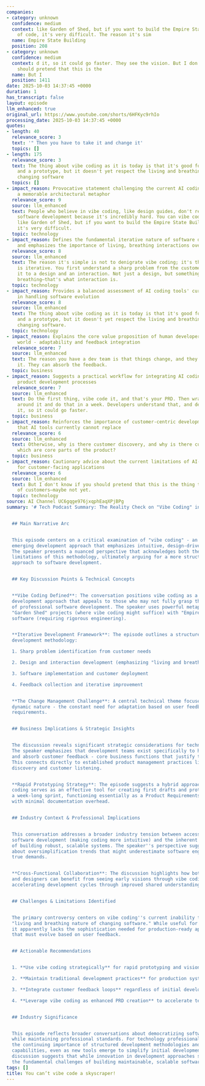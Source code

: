 ```yaml
---
companies:
- category: unknown
  confidence: medium
  context: like Garden of Shed, but if you want to build the Empire State Building
    of code, it's very difficult. The reason it's sim
  name: Empire State Building
  position: 208
- category: unknown
  confidence: medium
  context: d it, so it could go faster. They see the vision. But I don't know if you
    should pretend that this is the
  name: But I
  position: 1411
date: 2025-10-03 14:37:45 +0000
duration: 1
has_transcript: false
layout: episode
llm_enhanced: true
original_url: https://www.youtube.com/shorts/6HFKyc9rhIo
processing_date: 2025-10-03 14:37:45 +0000
quotes:
- length: 40
  relevance_score: 3
  text: '" Then you have to take it and change it'
  topics: []
- length: 175
  relevance_score: 3
  text: The thing about vibe coding as it is today is that it's good for a first draft
    and a prototype, but it doesn't yet respect the living and breathing nature of
    changing software
  topics: []
- impact_reason: Provocative statement challenging the current AI coding hype with
    a memorable architectural metaphor
  relevance_score: 9
  source: llm_enhanced
  text: People who believe in vibe coding, like design guides, don't really understand
    software development because it's incredibly hard. You can vibe code a little,
    like Garden of Shed, but if you want to build the Empire State Building of code,
    it's very difficult.
  topic: technology
- impact_reason: Defines the fundamental iterative nature of software development
    and emphasizes the importance of living, breathing interactions over static designs
  relevance_score: 8
  source: llm_enhanced
  text: The reason it's simple is not to denigrate vibe coding; it's that software
    is iterative. You first understand a sharp problem from the customer, then reduce
    it to a design and an interaction. Not just a design, but something living and
    breathing—that's what interaction is.
  topic: technology
- impact_reason: Provides a balanced assessment of AI coding tools' current limitations
    in handling software evolution
  relevance_score: 8
  source: llm_enhanced
  text: The thing about vibe coding as it is today is that it's good for a first draft
    and a prototype, but it doesn't yet respect the living and breathing nature of
    changing software.
  topic: technology
- impact_reason: Explains the core value proposition of human developers in an AI-driven
    world - adaptability and feedback integration
  relevance_score: 7
  source: llm_enhanced
  text: The reason you have a dev team is that things change, and they can handle
    it. They can absorb the feedback.
  topic: business
- impact_reason: Suggests a practical workflow for integrating AI coding tools into
    product development processes
  relevance_score: 7
  source: llm_enhanced
  text: Do the first thing, vibe code it, and that's your PRD. Then wrap a few words
    around it and do that in a week. Developers understand that, and designers understand
    it, so it could go faster.
  topic: business
- impact_reason: Reinforces the importance of customer-centric development practices
    that AI tools currently cannot replace
  relevance_score: 6
  source: llm_enhanced
  text: Otherwise, why is there customer discovery, and why is there customer listening,
    which are core parts of the product?
  topic: business
- impact_reason: Cautionary advice about the current limitations of AI-generated code
    for customer-facing applications
  relevance_score: 6
  source: llm_enhanced
  text: But I don't know if you should pretend that this is the thing to put in front
    of customers—maybe not yet.
  topic: technology
source: AI Channel UC6gqge976jxqphEaqXPjBPg
summary: '# Tech Podcast Summary: The Reality Check on "Vibe Coding" in Software Development


  ## Main Narrative Arc


  This episode centers on a critical examination of "vibe coding" - an apparently
  emerging development approach that emphasizes intuitive, design-driven programming.
  The speaker presents a nuanced perspective that acknowledges both the utility and
  limitations of this methodology, ultimately arguing for a more structured, iterative
  approach to software development.


  ## Key Discussion Points & Technical Concepts


  **Vibe Coding Defined**: The conversation positions vibe coding as a design-guide-driven
  development approach that appeals to those who may not fully grasp the complexities
  of professional software development. The speaker uses powerful metaphors, contrasting
  "Garden Shed" projects (where vibe coding might suffice) with "Empire State Building"
  software (requiring rigorous engineering).


  **Iterative Development Framework**: The episode outlines a structured software
  development methodology:

  1. Sharp problem identification from customer needs

  2. Design and interaction development (emphasizing "living and breathing" interfaces)

  3. Software implementation and customer deployment

  4. Feedback collection and iterative improvement


  **The Change Management Challenge**: A central technical theme focuses on software''s
  dynamic nature - the constant need for adaptation based on user feedback and evolving
  requirements.


  ## Business Implications & Strategic Insights


  The discussion reveals significant strategic considerations for technology organizations.
  The speaker emphasizes that development teams exist specifically to handle change
  and absorb customer feedback - core business functions that justify their existence.
  This connects directly to established product management practices like customer
  discovery and customer listening.


  **Rapid Prototyping Strategy**: The episode suggests a hybrid approach where vibe
  coding serves as an effective tool for creating first drafts and prototypes within
  a week-long sprint, functioning essentially as a Product Requirements Document (PRD)
  with minimal documentation overhead.


  ## Industry Context & Professional Implications


  This conversation addresses a broader industry tension between accessibility in
  software development (making coding more intuitive) and the inherent complexity
  of building robust, scalable systems. The speaker''s perspective suggests concern
  about oversimplification trends that might underestimate software engineering''s
  true demands.


  **Cross-Functional Collaboration**: The discussion highlights how both developers
  and designers can benefit from seeing early visions through vibe coding, potentially
  accelerating development cycles through improved shared understanding.


  ## Challenges & Limitations Identified


  The primary controversy centers on vibe coding''s current inability to handle the
  "living and breathing nature of changing software." While useful for initial conceptualization,
  it apparently lacks the sophistication needed for production-ready applications
  that must evolve based on user feedback.


  ## Actionable Recommendations


  1. **Use vibe coding strategically** for rapid prototyping and vision communication

  2. **Maintain traditional development practices** for production systems

  3. **Integrate customer feedback loops** regardless of initial development approach

  4. **Leverage vibe coding as enhanced PRD creation** to accelerate team alignment


  ## Industry Significance


  This episode reflects broader conversations about democratizing software development
  while maintaining professional standards. For technology professionals, it underscores
  the continuing importance of structured development methodologies and change management
  capabilities, even as new tools emerge to simplify initial development phases. The
  discussion suggests that while innovation in development approaches should be welcomed,
  the fundamental challenges of building maintainable, scalable software remain unchanged.'
tags: []
title: You can’t vibe code a skyscraper!
---
```


<!-- Episode automatically generated from analysis data -->
<!-- Processing completed: 2025-10-03 14:37:45 UTC -->

